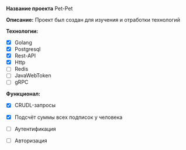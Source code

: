 **Название проекта**
Pet-Pet

**Описание:**
    Проект был создан для изучения и отработки технологий 

**Технологии:**
- [x] Golang
- [x] Postgresql
- [x] Rest-API
- [x] Http
- [ ] Redis
- [ ] JavaWebToken
- [ ] gRPC

**Функционал:**

- [x] CRUDL-запросы 
- [x] Подсчёт суммы всех подписок у человека 
- [ ] Аутентификация
- [ ] Авторизация


